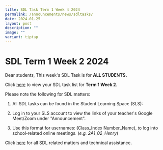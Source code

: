 ```yaml
---
title: SDL Task Term 1 Week 4 2024
permalink: /announcements/news/sdltasks/
date: 2024-01-25
layout: post
description: ""
image: ""
variant: tiptap
---
```

<h1>SDL Term 1 Week 2 2024</h1><p>Dear students, This week's SDL Task is for <strong>ALL STUDENTS.</strong></p><p>Click <a href="https://docs.google.com/spreadsheets/d/e/2PACX-1vQlcK-QzdRtwroSkn49CCVdI_4g5_7kOJWXPPrCF-GGj3CRGxQcgwL41eAy4IKDtkROHzrmiNAWFhcd/pubhtml" rel="noopener noreferrer nofollow" target="_blank">here</a> to view your SDL task list for <strong>Term 1 Week 2</strong>.</p><p>Please note the following for SDL matters:</p><ol data-tight="true" class="tight"><li><p>All SDL tasks can be found in the Student Learning Space (SLS):</p></li><li><p>Log in to your SLS account to view the links of your teacher's Google Meet/Zoom under "Announcement".</p></li><li><p>Use this format for usernames: (Class_Index Number_Name), to log into school-related online meetings. (<em>e.g. 2A1_02_Henry</em>)</p></li></ol><p>Click <a href="https://www.bukitbatoksec.moe.edu.sg/useful-resources/Students/fhbl-seek-discover-and-learn-sdl-fhbl-matters/" rel="noopener noreferrer nofollow" target="_blank">here</a> for all SDL related matters and technical assistance.</p>